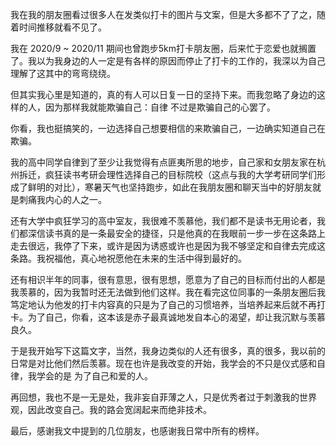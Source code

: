 我在我的朋友圈看过很多人在发类似打卡的图片与文案，但是大多都不了了之，随着时间推移就看不见了。

我在 2020/9 ~ 2020/11 期间也曾跑步5km打卡朋友圈，后来忙于恋爱也就搁置了。我以为我身边的人一定是有各样的原因而停止了打卡的工作的，我深以为自己理解了这其中的弯弯绕绕。

但其实我心里是知道的，真的有人可以日复一日的坚持下来。而我忽略了身边的这样的人，因为那样我就能欺骗自己：自律 不过是欺骗自己的心罢了。

你看，我也挺搞笑的，一边选择自己想要相信的来欺骗自己，一边确实知道自己在欺骗。

我的高中同学自律到了至少让我觉得有点匪夷所思的地步，自己家和女朋友家在杭州拆迁，疯狂读书考研会理性选择自己的目标院校（这点与我的大学考研同学们形成了鲜明的对比），寒暑天气也坚持跑步，如此在我朋友圈和聊天当中的好朋友就是刺痛我内心的人之一。

还有大学中疯狂学习的高中室友，我很难不羡慕他，我们都不是读书无用论者，我们都深信读书真的是一条最安全的捷径，只是他真的在我眼前一步一步在这条路上走去很远，我停了下来，或许是因为诱惑或许也是因为我不够坚定和自律去完成这条路。我祝福他，真心地祝愿他在未来的生活中得到最好的。

还有相识半年的同事，很有意思，很有思想，愿意为了自己的目标而付出的人都是我羡慕的，因为我暂时还无法做到他们这样。我在看完这位同事的一条朋友圈后我笃定地认为他发的打卡内容真的只是为了自己的习惯培养，当培养起来后就不再打卡。为了自己，你看，这本该是赤子最真诚地发自本心的渴望，却让我沉默与羡慕良久。

于是我开始写下这篇文字，当然，我身边类似的人还有很多，真的很多，我以前的日常是对比他们然后羡慕。现在也许是我改变的开始，我学会的不只是仪式感和自律，我学会的是 为了自己和爱的人。

再回想，我也不是一无是处，我非妄自菲薄之人，只是优秀者过于刺激我的世界观，因此改变自己。我的路会宽阔起来而绝非技术。

最后，感谢我文中提到的几位朋友，也感谢我日常中所有的榜样。
